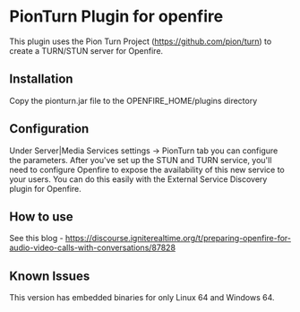 # PionTurn Plugin for openfire

This plugin uses the Pion Turn Project (https://github.com/pion/turn) to create a TURN/STUN server for Openfire.

## Installation

Copy the pionturn.jar file to the OPENFIRE_HOME/plugins directory

## Configuration

Under Server|Media Services settings -> PionTurn tab you can configure the parameters.
After you've set up the STUN and TURN service, you'll need to configure Openfire to expose the availability of this new service to your users. You can do this easily with the External Service Discovery plugin for Openfire.

## How to use

See this blog - https://discourse.igniterealtime.org/t/preparing-openfire-for-audio-video-calls-with-conversations/87828

## Known Issues
This version has embedded binaries for only Linux 64 and Windows 64.

